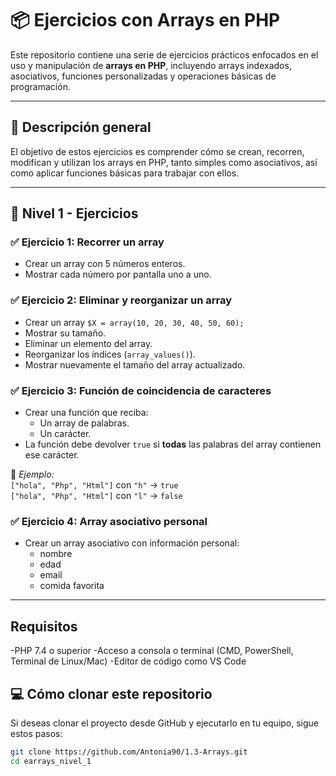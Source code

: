 
# 📦 Ejercicios con Arrays en PHP

Este repositorio contiene una serie de ejercicios prácticos enfocados en el uso y manipulación de **arrays en PHP**, incluyendo arrays indexados, asociativos, funciones personalizadas y operaciones básicas de programación.

---

## 🧪 Descripción general

El objetivo de estos ejercicios es comprender cómo se crean, recorren, modifican y utilizan los arrays en PHP, tanto simples como asociativos, así como aplicar funciones básicas para trabajar con ellos.

---

## 🔢 Nivel 1 - Ejercicios

### ✅ Ejercicio 1: Recorrer un array

- Crear un array con 5 números enteros.
- Mostrar cada número por pantalla uno a uno.

### ✅ Ejercicio 2: Eliminar y reorganizar un array

- Crear un array `$X = array(10, 20, 30, 40, 50, 60);`
- Mostrar su tamaño.
- Eliminar un elemento del array.
- Reorganizar los índices (`array_values()`).
- Mostrar nuevamente el tamaño del array actualizado.

### ✅ Ejercicio 3: Función de coincidencia de caracteres

- Crear una función que reciba:
  - Un array de palabras.
  - Un carácter.
- La función debe devolver `true` si **todas** las palabras del array contienen ese carácter.

📌 *Ejemplo:*  
`["hola", "Php", "Html"]` con `"h"` → `true`  
`["hola", "Php", "Html"]` con `"l"` → `false`

### ✅ Ejercicio 4: Array asociativo personal

- Crear un array asociativo con información personal:
  - nombre
  - edad
  - email
  - comida favorita

---

## Requisitos

-PHP 7.4 o superior
-Acceso a consola o terminal (CMD, PowerShell, Terminal de Linux/Mac)
-Editor de código como VS Code

## 💻 Cómo clonar este repositorio

Si deseas clonar el proyecto desde GitHub y ejecutarlo en tu equipo, sigue estos pasos:

```bash
git clone https://github.com/Antonia90/1.3-Arrays.git
cd earrays_nivel_1


